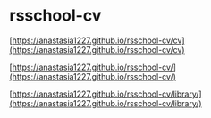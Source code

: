 # rsschool-cv

[https://anastasia1227.github.io/rsschool-cv/cv](https://anastasia1227.github.io/rsschool-cv/cv)

[https://anastasia1227.github.io/rsschool-cv/](https://anastasia1227.github.io/rsschool-cv/)

[https://anastasia1227.github.io/rsschool-cv/library/](https://anastasia1227.github.io/rsschool-cv/library/)
